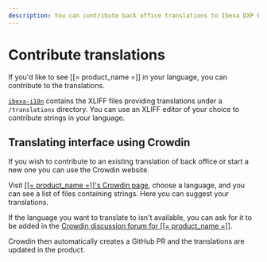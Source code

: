 ```yaml
---
description: You can contribute back office translations to Ibexa DXP by using Crowdin.
---
```


# Contribute translations

If you'd like to see [[= product_name =]] in your language, you can contribute to the translations.

[`ibexa-i18n`](https://github.com/ibexa/i18n) contains the XLIFF files providing translations under a `/translations` directory.
You can use an XLIFF editor of your choice to contribute strings in your language.

## Translating interface using Crowdin

If you wish to contribute to an existing translation of back office or start a new one you can
use the Crowdin website.

Visit [[[= product_name =]]'s Crowdin page](https://crowdin.com/project/ibexa-dxp), choose a language, and you can see a list of files containing strings. Here you can suggest your translations.

If the language you want to translate to isn't available, you can ask for it to be added in the [Crowdin discussion forum for [[= product_name =]]](https://crowdin.com/project/ibexa-dxp/discussions).

Crowdin then automatically creates a GitHub PR and the translations are updated in the product.
